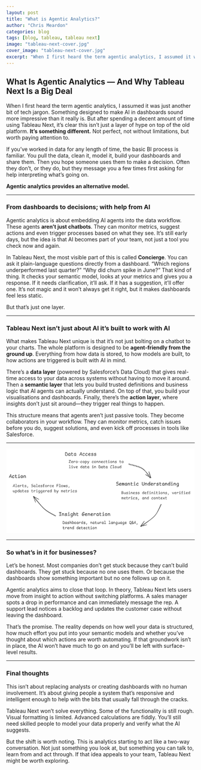```yaml
---
layout: post
title: "What is Agentic Analytics?"
author: "Chris Meardon"
categories: blog
tags: [blog, tableau, tableau next]
image: "tableau-next-cover.jpg"
cover_image: "tableau-next-cover.jpg"
excerpt: "When I first heard the term agentic analytics, I assumed it was just another bit of tech jargon. Something designed to make AI in dashboards sound more impressive than it really is. But after spending a decent amount of time using Tableau Next, it’s clear this isn’t just a layer of hype on top of the old platform"
---
```


## **What Is Agentic Analytics — And Why Tableau Next Is a Big Deal**

When I first heard the term agentic analytics, I assumed it was just another bit of tech jargon. Something designed to make AI in dashboards sound more impressive than it really is. But after spending a decent amount of time using Tableau Next, it’s clear this isn’t just a layer of hype on top of the old platform. **It’s something different.** Not perfect, not without limitations, but worth paying attention to.

If you’ve worked in data for any length of time, the basic BI process is familiar. You pull the data, clean it, model it, build your dashboards and share them. Then you hope someone uses them to make a decision. Often they don’t, or they do, but they message you a few times first asking for help interpreting what’s going on.

**Agentic analytics provides an alternative model.**

---

### From dashboards to decisions; with help from AI

Agentic analytics is about embedding AI agents into the data workflow. These agents **aren’t just chatbots**. They can monitor metrics, suggest actions and even trigger processes based on what they see. It’s still early days, but the idea is that AI becomes part of your team, not just a tool you check now and again.

In Tableau Next, the most visible part of this is called **Concierge**. You can ask it plain-language questions directly from a dashboard. “Which regions underperformed last quarter?” “Why did churn spike in June?” That kind of thing. It checks your semantic model, looks at your metrics and gives you a response. If it needs clarification, it’ll ask. If it has a suggestion, it’ll offer one. It’s not magic and it won’t always get it right, but it makes dashboards feel less static.

But that’s just one layer.

---

### Tableau Next isn’t just about AI it’s built to work with AI

What makes Tableau Next unique is that it’s not just bolting on a chatbot to your charts. The whole platform is designed to be **agent-friendly from the ground up**. Everything from how data is stored, to how models are built, to how actions are triggered is built with AI in mind.

There’s a **data layer** (powered by Salesforce’s Data Cloud) that gives real-time access to your data across systems without having to move it around. Then a **semantic layer** that lets you build trusted definitions and business logic that AI agents can actually understand. On top of that, you build your visualisations and dashboards. Finally, there’s the **action layer**, where insights don’t just sit around—they trigger real things to happen.

This structure means that agents aren’t just passive tools. They become collaborators in your workflow. They can monitor metrics, catch issues before you do, suggest solutions, and even kick off processes in tools like Salesforce.

---

![diagram](/assets/img/tableau-next/data-semantic-insight-action.png)

---

### So what’s in it for businesses?

Let’s be honest. Most companies don’t get stuck because they can’t build dashboards. They get stuck because no one uses them. Or because the dashboards show something important but no one follows up on it.

Agentic analytics aims to close that loop. In theory, Tableau Next lets users move from insight to action without switching platforms. A sales manager spots a drop in performance and can immediately message the rep. A support lead notices a backlog and updates the customer case without leaving the dashboard.

That’s the promise. The reality depends on how well your data is structured, how much effort you put into your semantic models and whether you’ve thought about which actions are worth automating. If that groundwork isn’t in place, the AI won’t have much to go on and you’ll be left with surface-level results.

---

### Final thoughts

This isn’t about replacing analysts or creating dashboards with no human involvement. It’s about giving people a system that’s responsive and intelligent enough to help with the bits that usually fall through the cracks.

Tableau Next won’t solve everything. Some of the functionality is still rough. Visual formatting is limited. Advanced calculations are fiddly. You’ll still need skilled people to model your data properly and verify what the AI suggests.

But the shift is worth noting. This is analytics starting to act like a two-way conversation. Not just something you look at, but something you can talk to, learn from and act through. If that idea appeals to your team, Tableau Next might be worth exploring.
